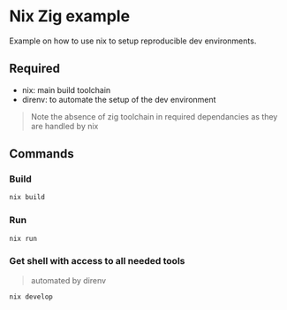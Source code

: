 # Nix Zig example

Example on how to use nix to setup reproducible dev environments.

## Required

- nix: main build toolchain
- direnv: to automate the setup of the dev environment

> Note the absence of zig toolchain in required dependancies as they are handled by nix

## Commands

### Build

```sh
nix build
```

### Run

```sh
nix run
```

### Get shell with access to all needed tools

> automated by direnv

```sh
nix develop
```
